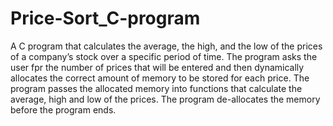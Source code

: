 # Price-Sort_C-program
A C program that calculates the average, the high, and the low of the prices of a company’s stock over a specific period of time.
The program asks the user fpr the number of prices that will be entered and then dynamically allocates the correct amount of memory to be 
stored for each price.
The program passes the allocated memory into functions that calculate the average, high and low of the prices. 
The program de-allocates the memory before the program ends.
